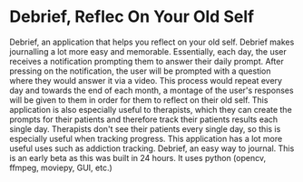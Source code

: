 # Debrief, Reflec On Your Old Self
Debrief, an application that helps you reflect on your old self. Debrief makes journalling a lot more easy and memorable. Essentially, each day, the user receives a notification prompting them to answer their daily prompt. After pressing on the notification, the user will be prompted with a question where they would answer it via a video. This process would repeat every day and towards the end of each month, a montage of the user's responses will be given to them in order for them to reflect on their old self. This application is also especially useful to therapists, which they can create the prompts for their patients and therefore track their patients results each single day. Therapists don't see their patients every single day, so this is especially useful when tracking progress. This application has a lot more useful uses such as addiction tracking. Debrief, an easy way to journal. This is an early beta as this was built in 24 hours. It uses python (opencv, ffmpeg, moviepy, GUI, etc.)
